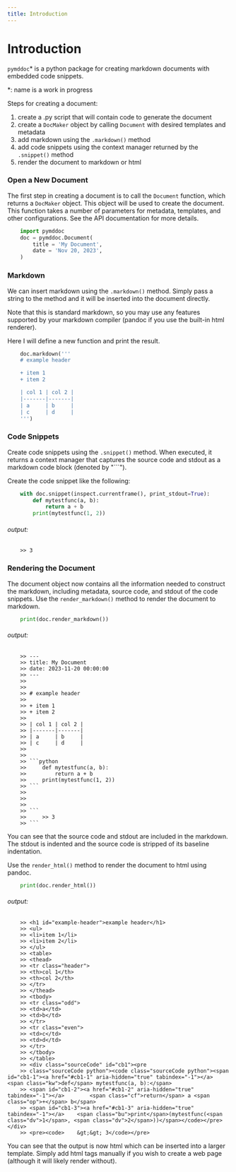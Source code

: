 ```yaml
---
title: Introduction
---
```




# Introduction

`pymddoc`\* is a python package for creating markdown documents with embedded code snippets.

\*: name is a work in progress

Steps for creating a document:

1. create a .py script that will contain code to generate the document
2. create a `DocMaker` object by calling `Document` with desired templates and metadata
3. add markdown using the `.markdown()` method
4. add code snippets using the context manager returned by the `.snippet()` method
5. render the document to markdown or html

### Open a New Document

The first step in creating a document is to call the `Document` function, which returns a `DocMaker` object. This object will be used to create the document. This function takes a number of parameters for metadata, templates, and other configurations. See the API documentation for more details.



```python
    import pymddoc
    doc = pymddoc.Document(
        title = 'My Document',
        date = 'Nov 20, 2023',
    )
```




### Markdown

We can insert markdown using the `.markdown()` method. Simply pass a string to the method and it will be inserted into the document directly. 

Note that this is standard markdown, so you may use any features supported by your markdown compiler (pandoc if you use the built-in html renderer).

Here I will define a new function and print the result.


```python
    doc.markdown('''
    # example header

    + item 1
    + item 2

    | col 1 | col 2 |
    |-------|-------|
    | a     | b     |
    | c     | d     |
    ''')
```




### Code Snippets

Create code snippets using the `.snippet()` method. When executed, it returns a context manager that captures the source code and stdout as a markdown code block (denoted by "```").

Create the code snippet like the following:


```python
    with doc.snippet(inspect.currentframe(), print_stdout=True):
        def mytestfunc(a, b):
            return a + b
        print(mytestfunc(1, 2))
```

###### output:

```
    >> 3
```



### Rendering the Document

The document object now contains all the information needed to construct the markdown, including metadata, source code, and stdout of the code snippets. Use the `render_markdown()` method to render the document to markdown.


```python
    print(doc.render_markdown())
```

###### output:

```
    >> ---
    >> title: My Document
    >> date: 2023-11-20 00:00:00
    >> ---
    >> 
    >> 
    >> # example header
    >> 
    >> + item 1
    >> + item 2
    >> 
    >> | col 1 | col 2 |
    >> |-------|-------|
    >> | a     | b     |
    >> | c     | d     |
    >> 
    >> 
    >> ```python
    >>     def mytestfunc(a, b):
    >>         return a + b
    >>     print(mytestfunc(1, 2))
    >> ```
    >> 
    >> 
    >> 
    >> ```
    >>     >> 3
    >> ```
```



You can see that the source code and stdout are included in the markdown. The stdout is indented and the source code is stripped of its baseline indentation.

Use the `render_html()` method to render the document to html using pandoc.


```python
    print(doc.render_html())
```

###### output:

```
    >> <h1 id="example-header">example header</h1>
    >> <ul>
    >> <li>item 1</li>
    >> <li>item 2</li>
    >> </ul>
    >> <table>
    >> <thead>
    >> <tr class="header">
    >> <th>col 1</th>
    >> <th>col 2</th>
    >> </tr>
    >> </thead>
    >> <tbody>
    >> <tr class="odd">
    >> <td>a</td>
    >> <td>b</td>
    >> </tr>
    >> <tr class="even">
    >> <td>c</td>
    >> <td>d</td>
    >> </tr>
    >> </tbody>
    >> </table>
    >> <div class="sourceCode" id="cb1"><pre
    >> class="sourceCode python"><code class="sourceCode python"><span id="cb1-1"><a href="#cb1-1" aria-hidden="true" tabindex="-1"></a>    <span class="kw">def</span> mytestfunc(a, b):</span>
    >> <span id="cb1-2"><a href="#cb1-2" aria-hidden="true" tabindex="-1"></a>        <span class="cf">return</span> a <span class="op">+</span> b</span>
    >> <span id="cb1-3"><a href="#cb1-3" aria-hidden="true" tabindex="-1"></a>    <span class="bu">print</span>(mytestfunc(<span class="dv">1</span>, <span class="dv">2</span>))</span></code></pre></div>
    >> <pre><code>    &gt;&gt; 3</code></pre>
```



You can see that the output is now html which can be inserted into a larger template. Simply add html tags manually if you wish to create a web page (although it will likely render without).                  


